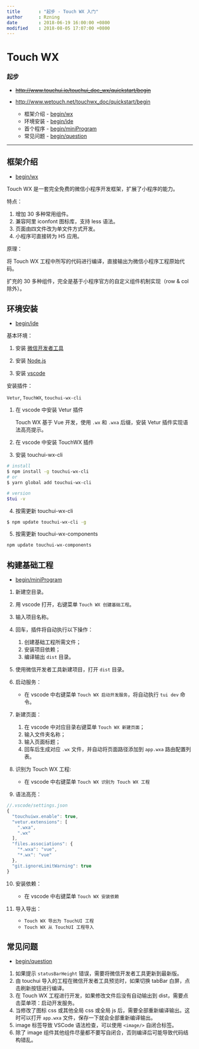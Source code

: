 ```yaml
---
title       : "起步 - Touch WX 入门"
author      : Rzning
date        : 2018-06-19 16:00:00 +0800
modified    : 2018-08-05 17:07:00 +0800
---
```

# Touch WX

### 起步
- ~~<http://www.touchui.io/touchui_doc_wx/quickstart/begin>~~
- <http://www.wetouch.net/touchwx_doc/quickstart/begin>

  - 框架介绍 - [begin/wx]
  - 环境安装 - [begin/ide]
  - 首个程序 - [begin/miniProgram]
  - 常见问题 - [begin/question]

---

## 框架介绍
- [begin/wx]

Touch WX 是一套完全免费的微信小程序开发框架，扩展了小程序的能力。

特点：

1. 增加 30 多种常用组件。
2. 兼容阿里 iconfont 图标库，支持 less 语法。
3. 页面由四文件改为单文件方式开发。
4. 小程序可直接转为 H5 应用。

原理：

将 Touch WX 工程中所写的代码进行编译，直接输出为微信小程序工程原始代码。

扩充的 30 多种组件，完全是基于小程序官方的自定义组件机制实现（row & col 除外）。

## 环境安装
- [begin/ide]

基本环境：

1. 安装 [微信开发者工具](https://developers.weixin.qq.com/miniprogram/dev/devtools/download.html)

2. 安装 [Node.js](https://nodejs.org/en/)

3. 安装 [vscode](https://code.visualstudio.com/)

安装插件：

`Vetur`, `TouchWX`, `touchui-wx-cli`

1. 在 vscode 中安装 Vetur 插件

    Touch WX 基于 Vue 开发，使用 `.wx` 和 `.wxa` 后缀，安装 Vetur 插件实现语法高亮提示。

2. 在 vscode 中安装 TouchWX 插件

3. 安装 touchui-wx-cli

```bash
# install
$ npm install -g touchui-wx-cli
# or
$ yarn global add touchui-wx-cli

# version
$tui -v
```

4. 按需更新 touchui-wx-cli

```bash
$ npm update touchui-wx-cli -g
```

5. 按需更新 touchui-wx-components

```bash
npm update touchui-wx-components
```

## 构建基础工程
- [begin/miniProgram]

1. 新建空目录。

2. 用 vscode 打开，右键菜单 `Touch WX 创建基础工程`。

3. 输入项目名称。

4. 回车，插件将自动执行以下操作：
    1. 创建基础工程所需文件；
    2. 安装项目依赖；
    3. 编译输出 `dist` 目录。

5. 使用微信开发者工具新建项目，打开 `dist` 目录。

6. 启动服务：
    - 在 vscode 中右键菜单 `Touch WX 启动开发服务`，将自动执行 `tui dev` 命令。

7. 新建页面：
    1. 在 vscode 中对应目录右键菜单 `Touch WX 新建页面`；
    2. 输入文件夹名称；
    3. 输入页面标题；
    4. 回车后生成对应 `.wx` 文件，并自动将页面路径添加到 `app.wxa` 路由配置列表。

8. 识别为 Touch WX 工程:
    - 在 vscode 中右键菜单 `Touch WX 识别为 Touch WX 工程`

9. 语法高亮：

```js
//.vscode/settings.json
{
  "touchuiwx.enable": true,
  "vetur.extensions": [
    ".wxa",
    ".wx"
  ],
  "files.associations": {
    "*.wxa": "vue",
    "*.wx": "vue"
  },
  "git.ignoreLimitWarning": true
}
```

10. 安装依赖：
    - 在 vscode 中右键菜单 `Touch WX 安装依赖`

11. 导入导出：
    - `Touch WX 导出为 TouchUI 工程`
    - `Touch WX 从 TouchUI 工程导入`

## 常见问题
- [begin/question]

1. 如果提示 `statusBarHeight` 错误，需要将微信开发者工具更新到最新版。
2. 由 touchui 导入的工程在微信开发者工具预览时，如果切换 tabBar 白屏，点击刷新按钮进行编译。
3. 在 Touch WX 工程进行开发，如果修改文件后没有自动输出到 dist，需要点击菜单项：启动开发服务。
4. 当修改了图标 css 或其他全局 css 或全局 js 后，需要全部重新编译输出。这时可以打开 `app.wxa` 文件，保存一下就会全部重新编译输出。
5. image 标签导致 VSCode 语法检查，可以使用 `<image/>` 自闭合标签。
6. 除了 image 组件其他组件尽量都不要写自闭合，否则编译后可能导致代码结构错乱。



[begin/wx]: <http://www.wetouch.net/touchwx_doc/quickstart/begin/wx>
[begin/ide]: <http://www.wetouch.net/touchwx_doc/quickstart/begin/ide>
[begin/miniProgram]: <http://www.wetouch.net/touchwx_doc/quickstart/begin/miniProgram>
[begin/question]: <http://www.wetouch.net/touchwx_doc/quickstart/begin/question>
